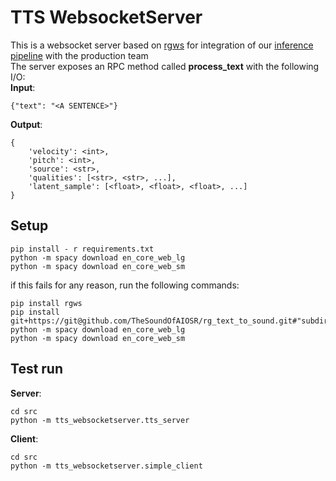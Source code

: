 # TTS WebsocketServer
This is a websocket server based on [rgws](https://github.com/Redict/rg_websocket) for integration of our [inference pipeline](../tts_pipeline) with the production team  
The server exposes an RPC method called **process_text** with the following I/O:  
**Input**:
``` 
{"text": "<A SENTENCE>"}
```   
**Output**:
```
{
    'velocity': <int>,
    'pitch': <int>,
    'source': <str>,
    'qualities': [<str>, <str>, ...],
    'latent_sample': [<float>, <float>, <float>, ...]
}
```

## Setup
``` 
pip install - r requirements.txt
python -m spacy download en_core_web_lg
python -m spacy download en_core_web_sm
```   
if this fails for any reason, run the following commands:  
``` 
pip install rgws
pip install git+https://git@github.com/TheSoundOfAIOSR/rg_text_to_sound.git#"subdirectory=tts_pipeline"
python -m spacy download en_core_web_lg
python -m spacy download en_core_web_sm
``` 

## Test run
**Server**:
```
cd src
python -m tts_websocketserver.tts_server
```  

**Client**:
```
cd src
python -m tts_websocketserver.simple_client
```  